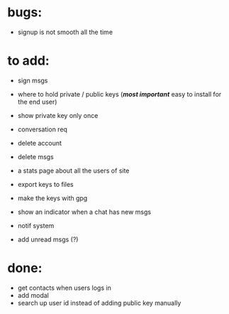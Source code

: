 # bugs:
- signup is not smooth all the time


# to add:

- sign msgs
- where to hold private / public keys (***most important*** easy to install for the end user)
 - show private key only once
- conversation req
- delete account
- delete msgs

- a stats page about all the users of site
- export keys to files
- make the keys with gpg
- show an indicator when a chat has new msgs
- notif system
- add unread msgs (?)

# done:
- get contacts when users logs in 
- add modal
- search up user id instead of adding public key manually
